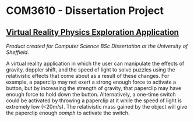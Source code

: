 # COM3610 - Dissertation Project
## [Virtual Reality Physics Exploration Application](https://cameron-leech-thomson.github.io/blog/virtual-reality-development/)

*Product created for Computer Science BSc Dissertation at the University of Sheffield.*

A virtual reality application in which the user can manipulate the effects of gravity, doppler shift, and the speed of light to solve puzzles using the relativistic effects that come about as a result of these changes. For example, a paperclip may not exert a strong enough force to activate a button, but by increasing the strength of gravity, that paperclip may have enough force to hold down the button. Alternatively, a one-time switch could be activated by throwing a paperclip at it while the speed of light is extremely low (<20m/s). The relativistic mass gained by the object will give the paperclip enough *oomph* to activate the switch.
